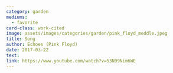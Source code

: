 ```yaml
---
category: garden
mediums:
  - favorite
card-class: work-cited
image: assets/images/categories/garden/pink_floyd_meddle.jpeg
title: Song
author: Echoes (Pink Floyd)
date: 2017-03-22
text:
link: https://www.youtube.com/watch?v=53N99Nim6WE
---
```

